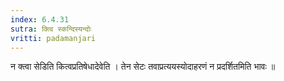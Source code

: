 ```yaml
---
index: 6.4.31
sutra: क्त्वि स्कन्दिस्यन्दोः
vritti: padamanjari
---
```


  न क्त्वा सेडिति कित्वप्रतिषेधादेवेति । तेन सेटः तवाप्रत्ययस्योदाहरणं न प्रदर्शितमिति भावः ॥